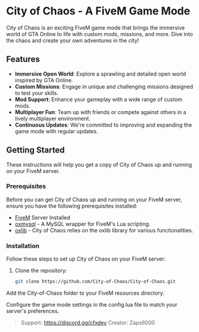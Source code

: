# City of Chaos - A FiveM Game Mode


City of Chaos is an exciting FiveM game mode that brings the immersive world of GTA Online to life with custom mods, missions, and more. Dive into the chaos and create your own adventures in the city!

## Features

- **Immersive Open World**: Explore a sprawling and detailed open world inspired by GTA Online.
- **Custom Missions**: Engage in unique and challenging missions designed to test your skills.
- **Mod Support**: Enhance your gameplay with a wide range of custom mods.
- **Multiplayer Fun**: Team up with friends or compete against others in a lively multiplayer environment.
- **Continuous Updates**: We're committed to improving and expanding the game mode with regular updates.

## Getting Started

These instructions will help you get a copy of City of Chaos up and running on your FiveM server.

### Prerequisites

Before you can get City of Chaos up and running on your FiveM server, ensure you have the following prerequisites installed:

- [FiveM](https://fivem.net/) Server Installed
- [oxmysql](https://overextended.dev/ox_lib/docs/oxmysql) - A MySQL wrapper for FiveM's Lua scripting.
- [oxlib](https://overextended.dev/ox_lib) - City of Chaos relies on the oxlib library for various functionalities.

### Installation

Follow these steps to set up City of Chaos on your FiveM server:

1. Clone the repository:

   ```bash
   git clone https://github.com/City-of-Chaos/City-of-Chaos.git
Add the City-of-Chaos folder to your FiveM resources directory.

Configure the game mode settings in the config.lua file to match your server's preferences.

> Support: https://discord.gg/cfxdev
> Creator: Zaps6000
